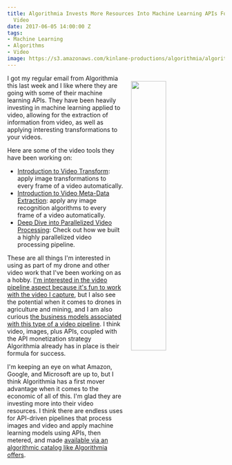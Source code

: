 ```yaml
---
title: Algorithmia Invests More Resources Into Machine Learning APIs For Working With
  Video
date: 2017-06-05 14:00:00 Z
tags:
- Machine Learning
- Algorithms
- Video
image: https://s3.amazonaws.com/kinlane-productions/algorithmia/algorithmia-cube2-png-1.png
---
```


<p><a href="http://blog.algorithmia.com/deep-dive-into-parallelized-video-processing/"><img src="https://s3.amazonaws.com/kinlane-productions/algorithmia/algorithmia-cube2-png-1.png" align="right" width="40%" style="padding: 15px;" /></a></p>I got my regular email from Algorithmia this last week and I like where they are going with some of their machine learning APIs. They have been heavily investing in machine learning applied to video, allowing for the extraction of information from video, as well as applying interesting transformations to your videos.

Here are some of the video tools they have been working on:

* [Introduction to Video Transform](http://blog.algorithmia.com/introduction-to-video-transform/): apply image transformations to every frame of a video automatically. 
* [Introduction to Video Meta-Data Extraction](http://blog.algorithmia.com/introduction-video-metadata/): apply any image recognition algorithms to every frame of a video automatically.
* [Deep Dive into Parallelized Video Processing](http://blog.algorithmia.com/deep-dive-into-parallelized-video-processing/): Check out how we built a highly parallelized video processing pipeline.

These are all things I'm interested in using as part of my drone and other video work that I've been working on as a hobby. [I'm interested in the video pipeline aspect because it's fun to work with the video I capture](http://apievangelist.com/2017/01/03/learning-about-machine-learning-apis-with-my-algorithmic-rotoscope-work/), but I also see the potential when it comes to drones in agriculture and mining, and I am also curious [the business models associated with this type of a video pipeline](http://apievangelist.com/2017/01/03/exploring-the-economics-of-wholesale-and-retail-algorithmic-apis/). I think video, images, plus APIs, coupled with the API monetization strategy Algorithmia already has in place is their formula for success. 

I'm keeping an eye on what Amazon, Google, and Microsoft are up to, but I think Algorithmia has a first mover advantage when it comes to the economic of all of this. I'm glad they are investing more into their video resources. I think there are endless uses for API-driven pipelines that process images and video and apply machine learning models using APIs, then metered, and made [available via an algorithmic catalog like Algorithmia offers](https://algorithmia.com/algorithms). 